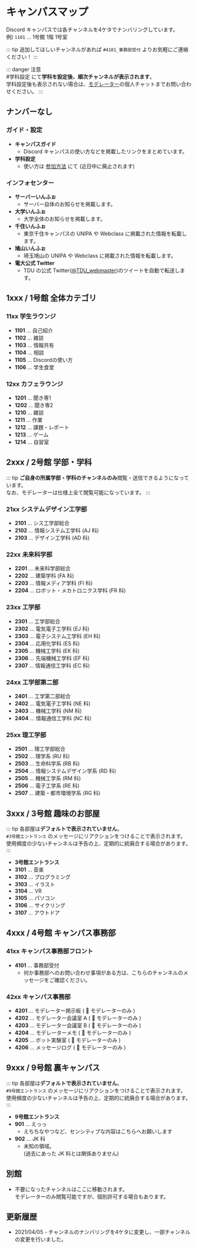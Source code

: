 # キャンパスマップ

Discord キャンパスでは各チャンネルを4ケタでナンバリングしています。  
例) `1101` ... 1号館 1階 1号室

::: tip
追加してほしいチャンネルがあれば `#4101_事務部受付` よりお気軽にご連絡ください！
:::

::: danger 注意  
#学科設定 にて**学科を設定後、順次チャンネルが表示されます**。  
学科設定後も表示されない場合は、[モデレーター](/modelators)の個人チャットまでお問い合わせください。
:::

## ナンバーなし

### ガイド・設定

- **キャンパスガイド**
  - Discord キャンパスの使い方などを掲載したリンクをまとめています。
- **学科設定**
  - 使い方は [参加方法](/howtojoin) にて (近日中に廃止されます)

### インフォセンター

- **サーバーいんふぉ**
  - サーバー自体のお知らせを掲載します。
- **大学いんふぉ**
  - 大学全体のお知らせを掲載します。
- **千住いんふぉ**
  - 東京千住キャンパスの UNIPA や Webclass に掲載された情報を転載します。
- **鳩山いんふぉ**
  - 埼玉鳩山の UNIPA や Webclass に掲載された情報を転載します。
- **電大公式 Twitter**
  - TDU の公式 Twitter([@TDU_webmaster](https://twitter.com/TDU_webmaster))のツイートを自動で転送します。

## 1xxx / 1号館 全体カテゴリ

### 11xx 学生ラウンジ

- **1101** ... 自己紹介
- **1102** ... 雑談
- **1103** ... 情報共有
- **1104** ... 相談
- **1105** ... Discordの使い方
- **1106** ... 学生食堂

### 12xx カフェラウンジ

- **1201** ... 聞き専1
- **1202** ... 聞き専2
- **1210** ... 雑談
- **1211** ... 作業
- **1212** ... 課題・レポート
- **1213** ... ゲーム
- **1214** ... 自習室

## 2xxx / 2号館 学部・学科

::: tip
**ご自身の所属学部・学科のチャンネルのみ**閲覧・送信できるようになっています。  
なお、モデレーターは仕様上全て閲覧可能になっています。
:::

### 21xx システムデザイン工学部

- **2101** ... シス工学部総合
- **2102** ... 情報システム工学科 (AJ 科)
- **2103** ... デザイン工学科 (AD 科)

### 22xx 未来科学部

- **2201** ... 未来科学部総合
- **2202** ... 建築学科 (FA 科)
- **2203** ... 情報メディア学科 (FI 科)
- **2204** ... ロボット・メカトロニクス学科 (FR 科)

### 23xx 工学部

- **2301** ... 工学部総合
- **2302** ... 電気電子工学科 (EJ 科)
- **2303** ... 電子システム工学科 (EH 科)
- **2304** ... 応用化学科 (ES 科)
- **2305** ... 機械工学科 (EK 科)
- **2306** ... 先端機械工学科 (EF 科)
- **2307** ... 情報通信工学科 (EC 科)

### 24xx 工学部第二部

- **2401** ... 工学第二部総合
- **2402** ... 電気電子工学科 (NE 科)
- **2403** ... 機械工学科 (NM 科)
- **2404** ... 情報通信工学科 (NC 科)

### 25xx 理工学部

- **2501** ... 理工学部総合
- **2502** ... 理学系 (RU 科)
- **2503** ... 生命科学系 (RB 科)
- **2504** ... 情報システムデザイン学系 (RD 科)
- **2505** ... 機械工学系 (RM 科)
- **2506** ... 電子工学系 (RE 科)
- **2507** ... 建築・都市環境学系 (RG 科)

## 3xxx / 3号館 趣味のお部屋

::: tip
各部屋は**デフォルトで表示されていません**。  
`#3号館エントランス` のメッセージにリアクションをつけることで表示されます。  
使用頻度の少ないチャンネルは予告の上、定期的に統廃合する場合があります。
:::
- **3号館エントランス**
- **3101** ... 音楽
- **3102** ... プログラミング
- **3103** ... イラスト
- **3104** ... VR
- **3105** ... パソコン
- **3106** ... サイクリング
- **3107** ... アウトドア

## 4xxx / 4号館 キャンパス事務部

### 41xx キャンパス事務部フロント

- **4101** ... 事務部受付
  - 何か事務部へのお問い合わせ事項がある方は、こちらのチャンネルのメッセージをご確認ください。

### 42xx キャンパス事務部

- **4201** ... モデレーター掲示板 ( :no_entry_sign: モデレーターのみ )
- **4202** ... モデレーター会議室 A ( :no_entry_sign: モデレーターのみ )
- **4203** ... モデレーター会議室 B ( :no_entry_sign: モデレーターのみ )
- **4204** ... モデレーターメモ ( :no_entry_sign: モデレーターのみ )
- **4205** ... ボット実験室 ( :no_entry_sign: モデレーターのみ )
- **4206** ... メッセージログ ( :no_entry_sign: モデレーターのみ )

## 9xxx / 9号館 裏キャンパス

::: tip
各部屋は**デフォルトで表示されていません**。  
`#9号館エントランス` のメッセージにリアクションをつけることで表示されます。  
使用頻度の少ないチャンネルは予告の上、定期的に統廃合する場合があります。
:::

- **9号館エントランス**
- **901** ... えっっ
  - えちちなやつなど、センシティブな内容はこちらへお願いします
- **902** ... JK 科
  - 未知の領域。  
    (過去にあった JK 科とは関係ありません)

## 別館

- 不要になったチャンネルはここに移動されます。  
  モデレーターのみ閲覧可能ですが、個別許可する場合もあります。

## 更新履歴

- 2021/04/05 - チャンネルのナンバリングを4ケタに変更し、一部チャンネルの変更を行いました。